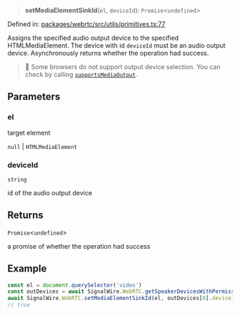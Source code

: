 > **setMediaElementSinkId**(`el`, `deviceId`): `Promise`\<`undefined`\>

Defined in: [packages/webrtc/src/utils/primitives.ts:77](https://github.com/signalwire/signalwire-js/blob/52fa77b6c8db68f4c99b30b3776f45a4309e15bf/packages/webrtc/src/utils/primitives.ts#L77)

Assigns the specified audio output device to the specified HTMLMediaElement.
The device with id `deviceId` must be an audio output device. Asynchronously
returns whether the operation had success.

> 📘
> Some browsers do not support output device selection. You can check by
> calling [`supportsMediaOutput`](supportsMediaOutput).

## Parameters

### el

target element

`null` | `HTMLMediaElement`

### deviceId

`string`

id of the audio output device

## Returns

`Promise`\<`undefined`\>

a promise of whether the operation had success

## Example

```typescript
const el = document.querySelector('video')
const outDevices = await SignalWire.WebRTC.getSpeakerDevicesWithPermissions()
await SignalWire.WebRTC.setMediaElementSinkId(el, outDevices[0].deviceId)
// true
```
